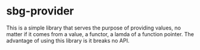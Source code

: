 # sbg-provider
This is a simple library that serves the purpose of providing values, no matter if it comes from a value, a functor, a lamda of a function pointer. The advantage of using this library is it breaks no API.
